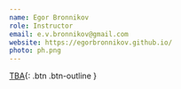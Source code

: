 ```yaml
---
name: Egor Bronnikov
role: Instructor
email: e.v.bronnikov@gmail.com
website: https://egorbronnikov.github.io/
photo: ph.png
---
```


[TBA](#){: .btn .btn-outline }
